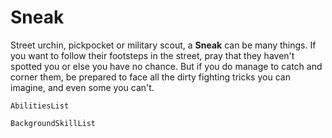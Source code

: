 # Sneak

Street urchin, pickpocket or military scout, a **Sneak** can be many things. If you want to follow their footsteps in the street, pray that they haven't spotted you or else you have no chance. But if you do manage to catch and corner them, be prepared to face all the dirty fighting tricks you can imagine, and even some you can't.

`AbilitiesList`

`BackgroundSkillList`